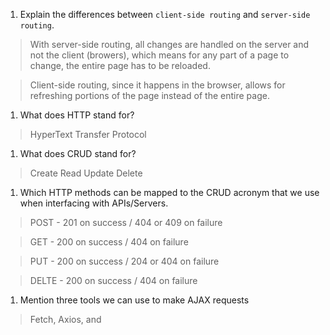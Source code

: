1.  Explain the differences between `client-side routing` and `server-side routing`.

>With server-side routing, all changes are handled on the server and not the client (browers), which means for any part of a page to change, the entire page has to be reloaded.

>Client-side routing, since it happens in the browser, allows for refreshing portions of the page instead of the entire page. 

1.  What does HTTP stand for?

>HyperText Transfer Protocol

1.  What does CRUD stand for?

>Create Read Update Delete

1.  Which HTTP methods can be mapped to the CRUD acronym that we use when interfacing with APIs/Servers.

>POST - 201 on success / 404 or 409 on failure

>GET - 200 on success / 404 on failure

>PUT - 200 on success / 204 or 404 on failure

>DELTE - 200 on success / 404 on failure

1.  Mention three tools we can use to make AJAX requests

>Fetch, Axios, and